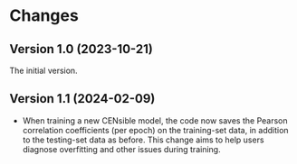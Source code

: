 # Changes

## Version 1.0 (2023-10-21)

The initial version.

## Version 1.1 (2024-02-09)

- When training a new CENsible model, the code now saves the Pearson correlation
  coefficients (per epoch) on the training-set data, in addition to the
  testing-set data as before. This change aims to help users diagnose
  overfitting and other issues during training.
